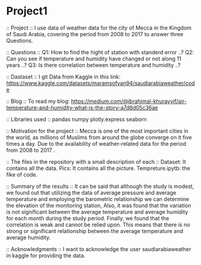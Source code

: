 # Project1
:: Project ::
I use data of weather data for the city of Mecca in the Kingdom of Saudi Arabia, covering the period from 2008 to 2017 to answer three Questions.

:: Questions ::
Q1: How to find the hight of station with standerd error ..?
Q2: Can you see if temperature and humidity have changed or not along 11 years ..?
Q3: Is there correlation between temperature and humidity ..?


:: Dastaset ::
I git Data from Kaggle in this link:
https://www.kaggle.com/datasets/maramsofyan94/saudiarabiaweather/code

:: Blog ::
To read my blog: https://medium.com/@ibrahimal-khurayyif/air-temperature-and-humidity-what-is-the-story-a7d8d05c36ae

:: Libraries used ::
pandas 
numpy
plotly.express 
seaborn 

:: Motivation for the project ::
Mecca is one of the most important cities in the world, as millions of Muslims from around the globe converge on it five times a day. Due to the availability of weather-related data for the period from 2008 to 2017 .

:: The files in the repository with a small description of each ::
Dataset: It contains all the data.
Pics: It contains all the picture.
Tempreture.ipytb: the fike of code.

:: Summary of the results ::
It can be said that although the study is modest, we found out that utilizing the data of average pressure and average temperature and employing the barometric relationship we can determine the elevation of the monitoring station, Also, it was found that the variation is not significant between the average temperature and average humidity for each month during the study period. Finally, we found that the correlation is weak and cannot be relied upon. This means that there is no strong or significant relationship between the average temperature and average humidity.

:: Acknowledgments ::
I want to acknowledge the user saudiarabiaweather in kaggle for providing the data.
